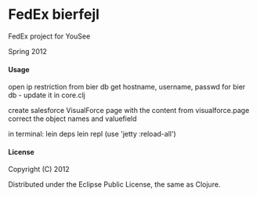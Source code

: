 FedEx bierfejl
==============

FedEx project for YouSee 

Spring 2012


#### Usage

open ip restriction from bier db 
get hostname, username, passwd for bier db - update it in core.clj

create salesforce VisualForce page with the content from visualforce.page 
correct the object names and valuefield 

in terminal: 
lein deps 
lein repl 
(use 'jetty :reload-all')


#### License

Copyright (C) 2012

Distributed under the Eclipse Public License, the same as Clojure.
